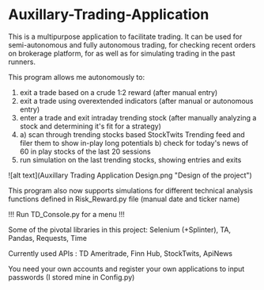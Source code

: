 # Auxillary-Trading-Application

This is a multipurpose application to facilitate trading. It can be used for semi-autonomous and fully autonomous trading, for checking recent orders on brokerage platform, for as well as for simulating trading in the past runners.

This program allows me autonomously to:
1) exit a trade based on a crude 1:2 reward (after manual entry)
2) exit a trade using overextended indicators (after manual or autonomous entry)
3) enter a trade and exit intraday trending stock (after manually analyzing a stock and determining it's fit for a strategy)
4) a) scan through trending stocks based StockTwits Trending feed and filer them to show in-play long potentials
   b) check for today's news of 60 in play stocks of the last 20 sessions
5) run simulation on the last trending stocks, showing entries and exits

![alt text](Auxillary Trading Application Design.png "Design of the project")

This program also now supports simulations for different technical analysis functions defined in Risk_Reward.py file (manual date and ticker name)

!!! Run TD_Console.py for a menu !!!

Some of the pivotal libraries in this project: Selenium (+Splinter), TA, Pandas, Requests, Time 

Currently used APIs : TD Ameritrade, Finn Hub, StockTwits, ApiNews

You need your own accounts and register your own applications to input passwords (I stored mine in Config.py)
